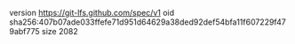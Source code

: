version https://git-lfs.github.com/spec/v1
oid sha256:407b07ade033ffefe71d951d64629a38ded92def54bfa11f607229f479abf775
size 2082
